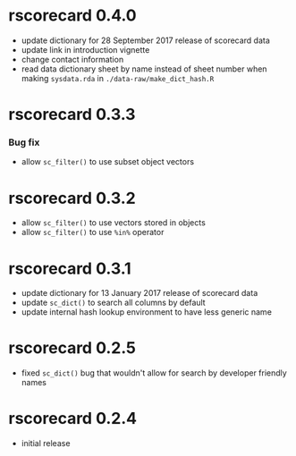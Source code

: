 # rscorecard 0.4.0

* update dictionary for 28 September 2017 release of scorecard data
* update link in introduction vignette
* change contact information
* read data dictionary sheet by name instead of sheet number when
  making `sysdata.rda` in `./data-raw/make_dict_hash.R`

# rscorecard 0.3.3

### Bug fix
* allow `sc_filter()` to use subset object vectors

# rscorecard 0.3.2

* allow `sc_filter()` to use vectors stored in objects
* allow `sc_filter()` to use `%in%` operator

# rscorecard 0.3.1

* update dictionary for 13 January 2017 release of scorecard data
* update `sc_dict()` to search all columns by default
* update internal hash lookup environment to have less generic name

# rscorecard 0.2.5

* fixed `sc_dict()` bug that wouldn't allow for search by developer friendly names

# rscorecard 0.2.4

* initial release
